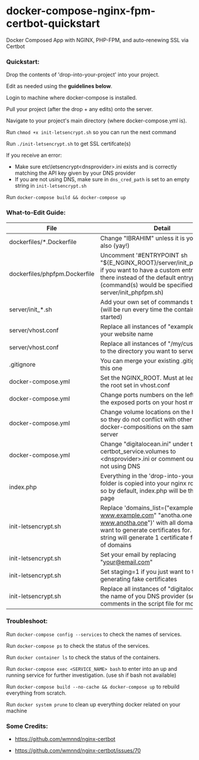 # docker-compose-nginx-fpm-certbot-quickstart
 Docker Composed App with NGINX, PHP-FPM, and auto-renewing SSL via Certbot

### Quickstart:
Drop the contents of 'drop-into-your-project' into your project.

Edit as needed using the **guidelines below**.

Login to machine where docker-compose is installed.

Pull your project (after the drop + any edits) onto the server.

Navigate to your project's main directory (where docker-compose.yml is).

Run `chmod +x init-letsencrypt.sh` so you can run the next command

Run `./init-letsencrypt.sh` to get SSL certifcate(s)

If you receive an error:
- Make sure etc\letsencrypt\<dnsprovider>.ini exists and is correctly matching the API key given by your DNS provider
- If you are not using DNS, make sure in `dns_cred_path` is set to an empty string in `init-letsencrypt.sh`

Run `docker-compose build && docker-compose up`

### What-to-Edit Guide:

File | Detail | Example
--- | --- | ---
dockerfiles/\*.Dockerfile | Change "IBRAHIM" unless it is your name also (yay!) | *LABEL MAINTAINER="JOHN DOE"*
dockerfiles/phpfpm.Dockerfile | Uncomment '#ENTRYPOINT sh "${E_NGINX_ROOT}/server/init_phpfpm.sh"' if you want to have a custom entrypoint there instead of the default entrypoint (command(s) would be specified in server/init_phpfpm.sh) | *ENTRYPOINT sh "${E_NGINX_ROOT}/server/init_phpfpm.sh"*
server/init_\*.sh | Add your own set of commands to be run (will be run every time the container is started) | *echo container started!*
server/vhost.conf | Replace all instances of "example.org" with your website name | *example.org*
server/vhost.conf | Replace all instances of "/my/custom/root" to the directory you want to serve | */var/www/html/public*
.gitignore | You can merge your existing .gitignore into this one | 
docker-compose.yml | Set the NGINX_ROOT. Must at least prepend the root set in vhost.conf | *NGINX_ROOT: /var/www/html*
docker-compose.yml | Change ports numbers on the left (these are the exposed ports on your host machine) | *8080:80 (if you want example.com:8080)*
docker-compose.yml | Change volume locations on the host server so they do not conflict with other running docker-compositions on the same host server | */docker/\<**MY_PROJECT**\>/volumes/nginx_logs:/var/log/nginx*
docker-compose.yml | Change "digitalocean.ini" under the certbot_service.volumes to \<dnsprovider>.ini or comment out if you are not using DNS | */etc/letsencrypt/cloudflare.ini:/etc/letsencrypt/cloudflare.ini*
index.php | Everything in the 'drop-into-your-project' folder is copied into your nginx root folder, so by default, index.php will be the home page | *put index.php in a new folder called 'public' then set NGINX root as /var/www/html and vhost.conf root as /var/www/html/public*
init-letsencrypt.sh | Replace 'domains_list=("example.com www.example.com" "anotha.one www.anotha.one")' with all domains you want to generate certificates for. Each string will generate 1 certificate for that set of domains | *domains_list=("example.com www.example.com")*
init-letsencrypt.sh | Set your email by replacing "your@email.com" | *johndoe@gmail.com*
init-letsencrypt.sh | Set staging=1 if you just want to test generating fake certificates | *staging=1*
init-letsencrypt.sh | Replace all instances of "digitalocean" with the name of you DNS provider (see comments in the script file for more details) | *cloudflare*

### Troubleshoot:
Run `docker-compose config --services` to check the names of services.

Run `docker-compose ps` to check the status of the services.

Run `docker container ls` to check the status of the containers.

Run `docker-compose exec <SERVICE_NAME> bash` to enter into an up and running service for further investigation. (use sh if bash not available)

Run `docker-compose build --no-cache && docker-compose up` to rebuild everything from scratch.

Run `docker system prune` to clean up everything docker related on your machine

### Some Credits:

- https://github.com/wmnnd/nginx-certbot

- https://github.com/wmnnd/nginx-certbot/issues/70